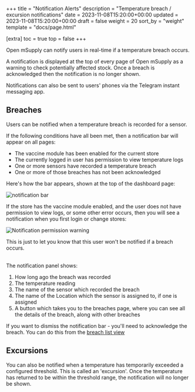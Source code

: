 +++
title = "Notification Alerts"
description = "Temperature breach / excursion notifications"
date = 2023-11-08T15:20:00+00:00
updated = 2023-11-08T15:20:00+00:00
draft = false
weight = 20
sort_by = "weight"
template = "docs/page.html"

[extra]
toc = true
top = false
+++

Open mSupply can notify users in real-time if a temperature breach occurs. 

A notification is displayed at the top of every page of Open mSupply as a warning to check potentially affected stock. Once a breach is acknowledged then the notification is no longer shown.

Notifications can also be sent to users' phones via the Telegram instant messaging app. 


## Breaches

Users can be notified when a temperature breach is recorded for a sensor. 

If the following conditions have all been met, then a notification bar will appear on all pages:

- The vaccine module has been enabled for the current store
- The currently logged in user has permission to view temperature logs
- One or more sensors have recorded a temperature breach
- One or more of those breaches has not been acknowledged

Here's how the bar appears, shown at the top of the dashboard page:

![notification bar](/docs/coldchain/images/notification_bar.png)

<div class="tip">If the store has the vaccine module enabled, and the user does not have permission to view logs, or some other error occurs, then you will see a notification when you first login or change stores: <p><img src="/docs/coldchain/images/notification_warning.png" alt="Notification permission warning" /></p>This is just to let you know that this user won't be notified if a breach occurs.</div>

<br/>

The notification panel shows:
1. How long ago the breach was recorded
2. The temperature reading
3. The name of the sensor which recorded the breach
4. The name of the Location which the sensor is assigned to, if one is assigned
5. A button which takes you to the breaches page, where you can see all the details of the breach, along with other breaches

If you want to dismiss the notification bar - you'll need to acknowledge the breach. You can do this from the [breach list view](/docs/coldchain/monitoring/#breaches)


## Excursions

You can also be notified when a temperature has temporarily exceeded a configured threshold. This is called an 'excursion'. Once the temperature has returned to be within the threshold range, the notification will no longer be shown.